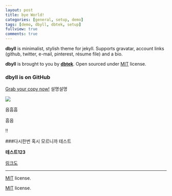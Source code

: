 ```yaml
---
layout: post
title: bye World!
categories: [general, setup, demo]
tags: [demo, dbyll, dbtek, setup]
fullview: true
comments: true
---
```


**dbyll** is minimalist, stylish theme for jekyll. Supports gravatar, account links (github, twitter, e-mail, pinterest, résume file) and a bio.  

**dbyll** is brought to you by **[dbtek](http://ismaildemirbilek.com)**. Open sourced under [MIT](http://opensource.org/licenses/MIT) license.

### dbyll is on GitHub

<a class="btn btn-default" href="https://github.com/dbtek/dbyll">Grab your copy now!</a>
설명설명 

<img src="{{ site.BASE_PATH }}/assets/ico/favicon.png">


음흠흠 


흠음

!!

###다시한번 혹시 모르니까 테스트

**테스트123**

[링크도](http://www.naver.com)


------------------------------------------------------
[MIT](http://opensource.org/licenses/MIT) license.


[MIT](https://help.disqus.com/community-tips/building-identity-and-audience/sample-community-guidelines) license.

